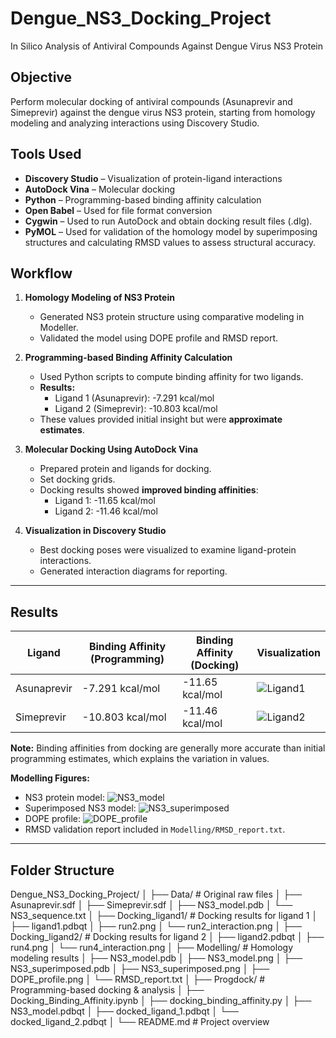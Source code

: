 # Dengue_NS3_Docking_Project
In Silico Analysis of Antiviral Compounds Against Dengue Virus NS3 Protein

## Objective
Perform molecular docking of antiviral compounds (Asunaprevir and Simeprevir) against the dengue virus NS3 protein, starting from homology modeling and analyzing interactions using Discovery Studio.

## Tools Used
- **Discovery Studio** – Visualization of protein-ligand interactions
- **AutoDock Vina** – Molecular docking
- **Python** – Programming-based binding affinity calculation
- **Open Babel** – Used for file format conversion
- **Cygwin** – Used to run AutoDock and obtain docking result files (.dlg).
- **PyMOL** – Used for validation of the homology model by superimposing structures and calculating RMSD values to assess structural accuracy.

## Workflow
1. **Homology Modeling of NS3 Protein**  
   - Generated NS3 protein structure using comparative modeling in Modeller.  
   - Validated the model using DOPE profile and RMSD report.

2. **Programming-based Binding Affinity Calculation**  
   - Used Python scripts to compute binding affinity for two ligands.  
   - **Results:**  
     - Ligand 1 (Asunaprevir):  -7.291  kcal/mol  
     - Ligand 2 (Simeprevir): -10.803  kcal/mol  
   - These values provided initial insight but were **approximate estimates**.

3. **Molecular Docking Using AutoDock Vina**  
   - Prepared protein and ligands for docking.  
   - Set docking grids.  
   - Docking results showed **improved binding affinities**:  
     - Ligand 1: -11.65 kcal/mol  
     - Ligand 2: -11.46 kcal/mol  

4. **Visualization in Discovery Studio**  
   - Best docking poses were visualized to examine ligand-protein interactions.  
   - Generated interaction diagrams for reporting.

---

## Results

| Ligand           | Binding Affinity (Programming) | Binding Affinity (Docking) | Visualization |
|-----------------|-------------------------------|----------------------------|---------------|
| Asunaprevir      | -7.291 kcal/mol                | -11.65 kcal/mol           | ![Ligand1](Docking_ligand1/run2_interaction.png) |
| Simeprevir       | -10.803 kcal/mol               | -11.46 kcal/mol           | ![Ligand2](Docking_ligand2/run4_interaction.png) |

**Note:** Binding affinities from docking are generally more accurate than initial programming estimates, which explains the variation in values.

**Modelling Figures:**  
- NS3 protein model: ![NS3_model](Modelling/NS3_model.png)
- Superimposed NS3 model: ![NS3_superimposed](Modelling/NS3_superimposed.png)  
- DOPE profile: ![DOPE_profile](Modelling/DOPE_profile.png)  
- RMSD validation report included in `Modelling/RMSD_report.txt`.
---

## Folder Structure
Dengue_NS3_Docking_Project/
│
├── Data/                  # Original raw files
│   ├── Asunaprevir.sdf
│   ├── Simeprevir.sdf
│   ├── NS3_model.pdb
│   └── NS3_sequence.txt
│
├── Docking_ligand1/       # Docking results for ligand 1
│   ├── ligand1.pdbqt
│   ├── run2.png
│   └── run2_interaction.png
│
├── Docking_ligand2/       # Docking results for ligand 2
│   ├── ligand2.pdbqt
│   ├── run4.png
│   └── run4_interaction.png
│
├── Modelling/             # Homology modeling results
│   ├── NS3_model.pdb
│   ├── NS3_model.png
│   ├── NS3_superimposed.pdb
│   ├── NS3_superimposed.png
│   ├── DOPE_profile.png
│   └── RMSD_report.txt
│
├── Progdock/              # Programming-based docking & analysis
│   ├── Docking_Binding_Affinity.ipynb
│   ├── docking_binding_affinity.py
│   ├── NS3_model.pdbqt
│   ├── docked_ligand_1.pdbqt
│   └── docked_ligand_2.pdbqt
│
└── README.md              # Project overview


